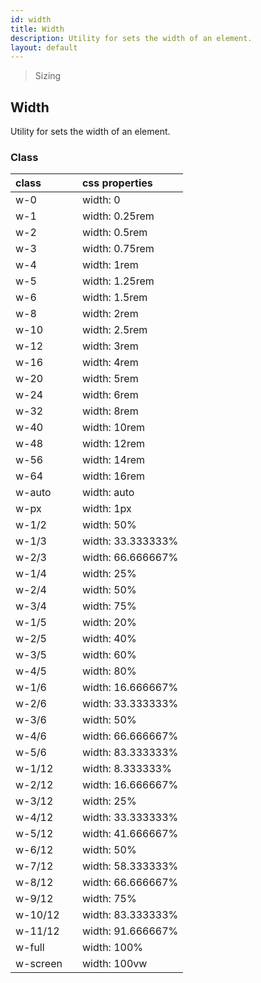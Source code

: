 ```yaml
---
id: width
title: Width
description: Utility for sets the width of an element.
layout: default
---
```


> Sizing

## Width

Utility for sets the width of an element.

### Class

| <span class="px-3 py-1 text-white bg-charcoal-100 rounded-full">class</span> | | <span class="px-3 py-1 text-white bg-charcoal-100 rounded-full">css properties</span> |
|:--|:--|:--|
| w-0 |  | width: 0 |
| w-1 |  | width: 0.25rem |
| w-2 |  | width: 0.5rem |
| w-3 |  | width: 0.75rem |
| w-4 |  | width: 1rem |
| w-5 |  | width: 1.25rem |
| w-6 |  | width: 1.5rem |
| w-8 |  | width: 2rem |
| w-10 |  | width: 2.5rem |
| w-12 |  | width: 3rem |
| w-16 |  | width: 4rem |
| w-20 |  | width: 5rem |
| w-24 |  | width: 6rem |
| w-32 |  | width: 8rem |
| w-40 |  | width: 10rem |
| w-48 |  | width: 12rem |
| w-56 |  | width: 14rem |
| w-64 |  | width: 16rem |
| w-auto |  | width: auto |
| w-px |  | width: 1px |
| w-1/2 |  | width: 50% |
| w-1/3 |  | width: 33.333333% |
| w-2/3 |  | width: 66.666667% |
| w-1/4 |  | width: 25% |
| w-2/4 |  | width: 50% |
| w-3/4 |  | width: 75% |
| w-1/5 |  | width: 20% |
| w-2/5 |  | width: 40% |
| w-3/5 |  | width: 60% |
| w-4/5 |  | width: 80% |
| w-1/6 |  | width: 16.666667% |
| w-2/6 |  | width: 33.333333% |
| w-3/6 |  | width: 50% |
| w-4/6 |  | width: 66.666667% |
| w-5/6 |  | width: 83.333333% |
| w-1/12 |  | width: 8.333333% |
| w-2/12 |  | width: 16.666667% |
| w-3/12 |  | width: 25% |
| w-4/12 |  | width: 33.333333% |
| w-5/12 |  | width: 41.666667% |
| w-6/12 |  | width: 50% |
| w-7/12 |  | width: 58.333333% |
| w-8/12 |  | width: 66.666667% |
| w-9/12 |  | width: 75% |
| w-10/12 |  | width: 83.333333% |
| w-11/12 |  | width: 91.666667% |
| w-full |  | width: 100% |
| w-screen |  | width: 100vw |
